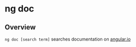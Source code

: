 <!-- Links in /docs/documentation should NOT have `.md` at the end, because they end up in our wiki at release. -->

# ng doc

## Overview
`ng doc [search term]` searches documentation on [angular.io](https://angular.io)

